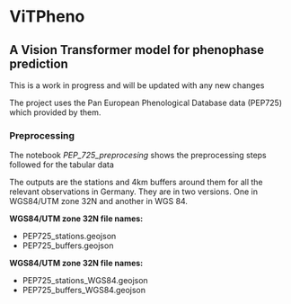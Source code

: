 # ViTPheno

## A Vision Transformer model for phenophase prediction

This is a work in progress and will be updated with any new changes

The project uses the Pan European Phenological Database data (PEP725) which provided by them.

### Preprocessing
The notebook *PEP_725_preprocesing* shows the preprocessing steps followed for the tabular data

The outputs are the stations and 4km buffers around them for all the relevant observations in Germany. They are in two versions.
One in WGS84/UTM zone 32N and another in WGS 84.

**WGS84/UTM zone 32N file names:**
  - PEP725_stations.geojson
  - PEP725_buffers.geojson

**WGS84/UTM zone 32N file names:**
  - PEP725_stations_WGS84.geojson
  - PEP725_buffers_WGS84.geojson



